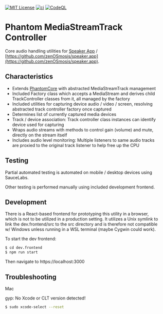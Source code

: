 [![MIT License][license-image]][license-url]
[![ci][ci-image]][ci-url]
[![CodeQL][codeql-image]][codeql-url]

[license-image]: https://img.shields.io/github/license/zenosmosis/media-stream-track-controller
[license-url]: https://raw.githubusercontent.com/zenOSmosis/media-stream-track-controller/main/LICENSE
[ci-image]: https://github.com/zenosmosis/media-stream-track-controller/actions/workflows/ci.yml/badge.svg
[ci-url]: https://github.com/zenOSmosis/media-stream-track-controller/actions/workflows/ci.yml
[codeql-image]: https://github.com/zenosmosis/media-stream-track-controller/workflows/CodeQL/badge.svg
[codeql-url]: https://github.com/zenOSmosis/media-stream-track-controller/actions/workflows/codeql-analysis.yml

# Phantom MediaStreamTrack Controller

Core audio handling utilities for [Speaker App](https://speaker.app) / [https://github.com/zenOSmosis/speaker.app](https://github.com/zenOSmosis/speaker.app).

## Characteristics

- Extends [PhantomCore](https://github.com/zenOSmosis/phantom-core) with abstracted MediaStreamTrack management
- Included Factory class which accepts a MediaStream and derives child TrackController classes from it, all managed by the factory
- Included utilities for capturing device audio / video / screen, resolving abstracted track controller factory once captured
- Determines list of currently captured media devices
- Track / device association: Track controller class instances can identify device used for capturing
- Wraps audio streams with methods to control gain (volume) and mute, directly on the stream itself
- Includes audio level monitoring: Multiple listeners to same audio tracks are proxied to the original track listener to help free up the CPU

## Testing

Partial automated testing is automated on mobile / desktop devices using SauceLabs.

Other testing is performed manually using included development frontend.

## Development

There is a React-based frontend for prototyping this utility in a browser, which is not to be utilized in a production setting.  It utilizes a Unix symlink to link the dev.frontend/src to the src directory and is therefore not compatible w/ Windows unless running in a WSL terminal (maybe Cygwin could work).

To start the dev frontend:

```bash
$ cd dev.frontend
$ npm run start
```

Then navigate to https://localhost:3000

## Troubleshooting

Mac

gyp: No Xcode or CLT version detected!

```bash
$ sudo xcode-select --reset
```
